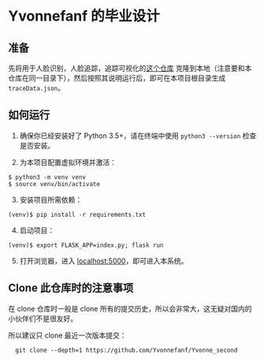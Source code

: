 # Yvonnefanf 的毕业设计

## 准备

先将用于人脸识别，人脸追踪，追踪可视化的[这个仓库](https://github.com/Yvonnefanf/Yvonne_second) 克隆到本地（注意要和本仓库在同一目录下），然后按照其说明运行后，即可在本项目根目录生成 `traceData.json`。

## 如何运行

1. 确保你已经安装好了 Python 3.5+，请在终端中使用 `python3 --version` 检查是否安装。

2. 为本项目配置虚拟环境并激活：

```
$ python3 -m venv venv
$ source venv/bin/activate
```

3. 安装项目所需依赖：

```
(venv)$ pip install -r requirements.txt
```

4. 启动项目：

```
(venv)$ export FLASK_APP=index.py; flask run
```

5. 打开浏览器，进入 [localhost:5000](localhost:5000)，即可进入本系统。

## Clone 此仓库时的注意事项

在 clone 仓库时一般是 clone 所有的提交历史，所以会非常大，这无疑对国内的小伙伴们不是很友好。

所以建议只 clone 最近一次版本提交：

```git
  git clone --depth=1 https://github.com/Yvonnefanf/Yvonne_second
```
